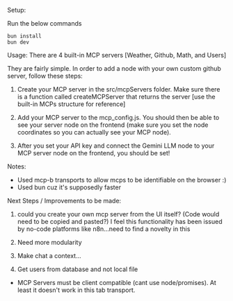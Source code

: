 Setup:

Run the below commands
```
bun install
bun dev
```

Usage:
There are 4 built-in MCP servers [Weather, Github, Math, and Users]

They are fairly simple. In order to add a node with your own custom github server, follow these steps:
1. Create your MCP server in the src/mcpServers folder. Make sure there is a function called createMCPServer that returns the server [use the built-in MCPs structure for reference]

2. Add your MCP server to the mcp_config.js. You should then be able to see your server node on the frontend (make sure you set the node coordinates so you can actually see your MCP node).

3. After you set your API key and connect the Gemini LLM node to your MCP server node on the frontend, you should be set!



Notes:
- Used mcp-b transports to allow mcps to be identifiable on the browser :)
- Used bun cuz it's supposedly faster


Next Steps / Improvements to be made:
1. could you create your own mcp server from the UI itself? (Code would need to be copied and pasted?)
I feel this functionality has been issued by no-code platforms like n8n...need to find a novelty in this

2. Need more modularity

3. Make chat a context...

4. Get users from database and not local file

* MCP Servers must be client compatible (cant use node/promises). At least it doesn't work in this tab transport.